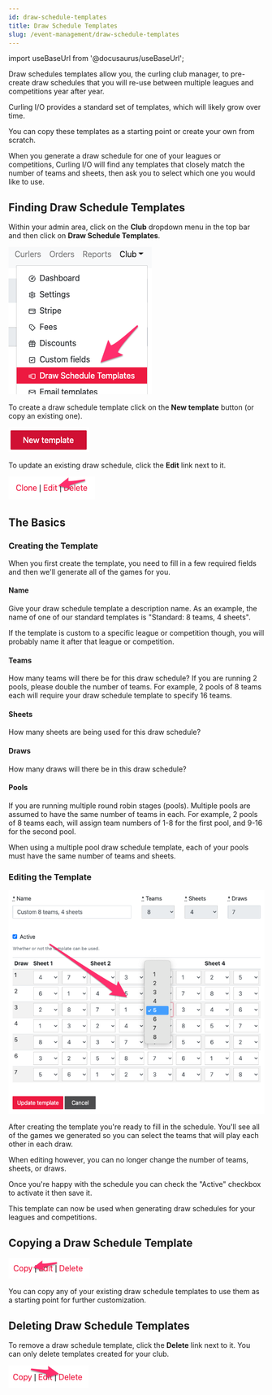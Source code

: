 ```yaml
---
id: draw-schedule-templates
title: Draw Schedule Templates
slug: /event-management/draw-schedule-templates
---
```

import useBaseUrl from '@docusaurus/useBaseUrl';

Draw schedules templates allow you, the curling club manager, to pre-create draw schedules that you will re-use between multiple leagues and competitions year after year.

Curling I/O provides a standard set of templates, which will likely grow over time.

You can copy these templates as a starting point or create your own from scratch.

When you generate a draw schedule for one of your leagues or competitions, Curling I/O will find any templates that closely match the number of teams and sheets, then ask you to select which one you would like to use.


## Finding Draw Schedule Templates

Within your admin area, click on the **Club** dropdown menu in the top bar and then click on **Draw Schedule Templates**.

![Navigation](/img/docs/event-management/draw-schedule-templates/navigation.png)

To create a draw schedule template click on the **New template** button (or copy an existing one).

![New](/img/docs/event-management/draw-schedule-templates/new.png)

To update an existing draw schedule, click the **Edit** link next to it.

![Edit](/img/docs/event-management/draw-schedule-templates/edit.png)


## The Basics

### Creating the Template

When you first create the template, you need to fill in a few required fields and then we'll generate all of the games for you.

#### Name

Give your draw schedule template a description name. As an example, the name of one of our standard templates is "Standard: 8 teams, 4 sheets".

If the template is custom to a specific league or competition though, you will probably name it after that league or competition.

#### Teams

How many teams will there be for this draw schedule? If you are running 2 pools, please double the number of teams. For example, 2 pools of 8 teams each will require your draw schedule template to specify 16 teams.

#### Sheets

How many sheets are being used for this draw schedule?

#### Draws

How many draws will there be in this draw schedule?

#### Pools

If you are running multiple round robin stages (pools). Multiple pools are assumed to have the same number of teams in each. For example, 2 pools of 8 teams each, will assign team numbers of 1-8 for the first pool, and 9-16 for the second pool.

When using a multiple pool draw schedule template, each of your pools must have the same number of teams and sheets.


### Editing the Template

![Editing](/img/docs/event-management/draw-schedule-templates/editing.png)

After creating the template you're ready to fill in the schedule. You'll see all of the games we generated so you can select the teams that will play each other in each draw.

When editing however, you can no longer change the number of teams, sheets, or draws.

Once you're happy with the schedule you can check the "Active" checkbox to activate it then save it.

This template can now be used when generating draw schedules for your leagues and competitions.


## Copying a Draw Schedule Template

![Edit](/img/docs/event-management/draw-schedule-templates/copy.png)

You can copy any of your existing draw schedule templates to use them as a starting point for further customization.

## Deleting Draw Schedule Templates

To remove a draw schedule template, click the **Delete** link next to it. You can only delete templates created for your club.

![Delete](/img/docs/event-management/draw-schedule-templates/delete.png)


